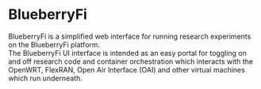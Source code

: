 # BlueberryFi

BlueberryFi is a simplified web interface for running research experiments on the BlueberryFi platform.  
The BlueberryFi UI interface is intended as an easy portal for toggling on and off research code and container orchestration which interacts with the OpenWRT, FlexRAN, Open Air Interface (OAI) and other virtual machines which run underneath.
